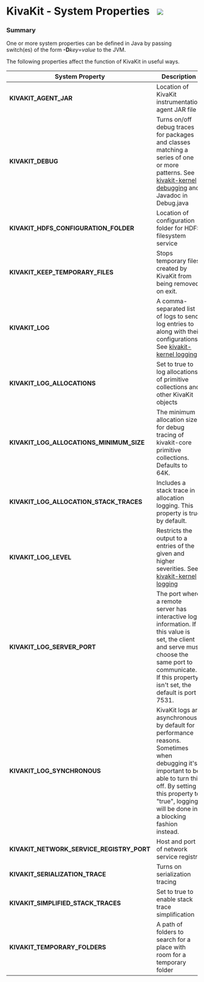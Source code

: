 # KivaKit - System Properties   <img src="https://www.kivakit.org/images/gears-32.png" srcset="https://www.kivakit.org/images/gears-32-2x.png 2x"/>

### Summary

One or more system properties can be defined in Java by passing switch(es) of the form **\-D***key*=*value* to the JVM.

The following properties affect the function of KivaKit in useful ways.

| System Property | Description |
|-----------------|-------------|
| **KIVAKIT_AGENT_JAR** | Location of KivaKit instrumentation agent JAR file |
| **KIVAKIT_DEBUG** | Turns on/off debug traces for packages and classes matching a series of one or more patterns. See [kivakit-kernel debugging](../../../kivakit/kivakit-kernel/documentation/messaging-debugging.md) and Javadoc in Debug.java
| **KIVAKIT_HDFS_CONFIGURATION_FOLDER** | Location of configuration folder for HDFS filesystem service |
| **KIVAKIT_KEEP_TEMPORARY_FILES** | Stops temporary files created by KivaKit from being removed on exit. |
| **KIVAKIT_LOG** | A comma-separated list of logs to send log entries to along with their configurations. See [kivakit-kernel logging](../../../kivakit/kivakit-kernel/documentation/logging.md) |
| **KIVAKIT_LOG_ALLOCATIONS** | Set to true to log allocations of primitive collections and other KivaKit objects |
| **KIVAKIT_LOG_ALLOCATIONS_MINIMUM_SIZE** | The minimum allocation size for debug tracing of kivakit-core primitive collections. Defaults to 64K. |
| **KIVAKIT_LOG_ALLOCATION_STACK_TRACES** | Includes a stack trace in allocation logging. This property is true by default. |
| **KIVAKIT_LOG_LEVEL** | Restricts the output to a entries of the given and higher severities. See [kivakit-kernel logging](../../../kivakit/kivakit-kernel/documentation/logging.md) |
| **KIVAKIT_LOG_SERVER_PORT** | The port where a remote server has interactive log information. If this value is set, the client and serve must choose the same port to communicate. If this property isn't set, the default is port 7531. |
| **KIVAKIT_LOG_SYNCHRONOUS** | KivaKit logs are asynchronous by default for performance reasons. Sometimes when debugging it's important to be able to turn this off. By setting this property to "true", logging will be done in a blocking fashion instead. |
| **KIVAKIT_NETWORK_SERVICE_REGISTRY_PORT** | Host and port of network service registry |
| **KIVAKIT_SERIALIZATION_TRACE** | Turns on serialization tracing |
| **KIVAKIT_SIMPLIFIED_STACK_TRACES** | Set to true to enable stack trace simplification |
| **KIVAKIT_TEMPORARY_FOLDERS** | A path of folders to search for a place with room for a temporary folder |
